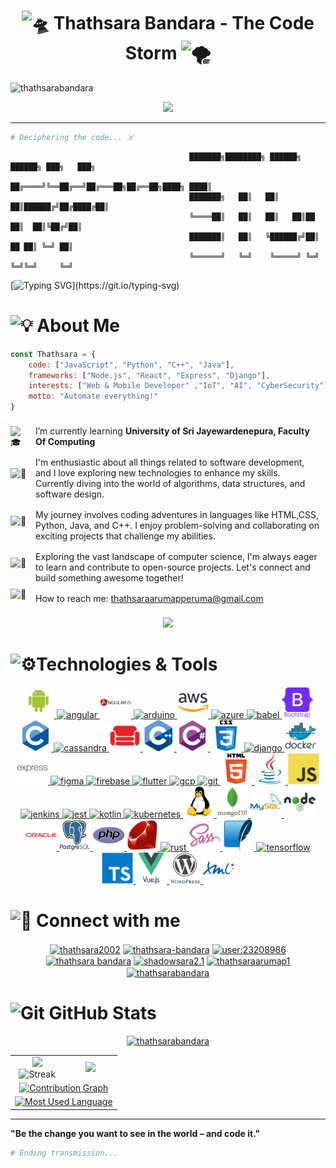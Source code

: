 <h1 align="center"><picture>
  <source srcset="https://fonts.gstatic.com/s/e/notoemoji/latest/1f6f8/512.webp" type="image/webp">
  <img src="https://fonts.gstatic.com/s/e/notoemoji/latest/1f6f8/512.gif" alt="🛸" width="42" height="42">
</picture> Thathsara Bandara - The Code Storm <picture>
  <source srcset="https://fonts.gstatic.com/s/e/notoemoji/latest/1f32a_fe0f/512.webp" type="image/webp">
  <img src="https://fonts.gstatic.com/s/e/notoemoji/latest/1f32a_fe0f/512.gif" alt="🌪" width="42" height="42">
</picture></h1>
<p align="left"> <img src="https://komarev.com/ghpvc/?username=thathsarabandara&show_icons=true&theme=radical" alt="thathsarabandara" /> </p>
<p align = "center">
	<img src = "https://github.com/7oSkaaa/7oSkaaa/blob/main/Images/about_me.gif?raw=true" width = 350px>
</p>

---

```yaml
# Deciphering the code... ☠️
```

```plaintext
                                        ███████╗████████╗ ██████╗ ██████╗ ███╗   ███╗
                                        ██╔════╝╚══██╔══╝██╔═══██╗██╔══██╗████╗ ████║
                                        ███████╗   ██║   ██║   ██║██████╔╝██╔████╔██║
                                        ╚════██║   ██║   ██║   ██║██ ██║  ██║╚██╔╝██║
                                        ███████║   ██║   ╚██████╔╝██║  ██ ██║ ╚═╝ ██║
                                        ╚══════╝   ╚═╝    ╚═════╝ ╚═╝  ╚═╝╚═╝     ╚═╝
```
<p align="center">
  
[![Typing SVG](https://readme-typing-svg.herokuapp.com?color=0FF000&lines=Hello,+I+am+Thathsara+Bandara;A+Passionate+Software+Engineer;At+Faculty+Of+Computing+|+USJ;Web+Developer+|+Mobile+Developer;IoT+Enthusiast+|+AI+Enthusiast;Exploring+the+Hacker+Universe...;Decrypting+the+Future...)](https://git.io/typing-svg)

</p>


# <img justify="center" src="https://fonts.gstatic.com/s/e/notoemoji/latest/1f4a1/512.gif" alt="💡" width="32" height="32"/>  About Me 


```javascript
const Thathsara = {
    code: ["JavaScript", "Python", "C++", "Java"],
    frameworks: ["Node.js", "React", "Express", "Django"],
    interests: ["Web & Mobile Developer" ,"IoT", "AI", "CyberSecurity"],
    motto: "Automate everything!"
}
```
<div style="display: flex; align-items: center; ">
    <img src="https://fonts.gstatic.com/s/e/notoemoji/latest/1f393/512.gif" alt="🎓" width="32" height="32">
    <p style="margin: 8px;">I’m currently learning <b>University of Sri Jayewardenepura, Faculty Of Computing</b></p>
</div>

<div style="display: flex; align-items: center; ">
  <img src="https://fonts.gstatic.com/s/e/notoemoji/latest/1f680/512.gif" alt="🚀" width="32" height="32">
    <p style="margin: 8px;">I'm enthusiastic about all things related to software development, and I love exploring new technologies to enhance my skills. Currently diving into the world of algorithms, data structures, and software design.</p>
</div>

<div style="display: flex; align-items: center; ">
  <img src="https://fonts.gstatic.com/s/e/notoemoji/latest/1f3af/512.gif" alt="🎯" width="32" height="32">
    <p style="margin: 8px;">My journey involves coding adventures in languages like HTML,CSS, Python, Java, and C++. I enjoy problem-solving and collaborating on exciting projects that challenge my abilities.</p>
</div>

<div style="display: flex; align-items: center; ">
  <img src="https://fonts.gstatic.com/s/e/notoemoji/latest/1faa9/512.gif" alt="🪩" width="32" height="32">
    <p style="margin: 8px;">Exploring the vast landscape of computer science, I'm always eager to learn and contribute to open-source projects. Let's connect and build something awesome together!</p>
</div>

<div style="display: flex; align-items: center;">
  <img src="https://fonts.gstatic.com/s/e/notoemoji/latest/1f94f/512.gif" alt="🥏" width="32" height="32">
  <p style="margin: 8px;">How to reach me: <a href="mailto:thathsaraarumapperuma@gmail.com">thathsaraarumapperuma@gmail.com</a></p>
</div>

<p align="center"><img src="https://user-images.githubusercontent.com/73097560/115834477-dbab4500-a447-11eb-908a-139a6edaec5c.gif"></p>

# <img src="https://fonts.gstatic.com/s/e/notoemoji/latest/2699_fe0f/512.gif" alt="⚙" width="32" height="32"/>Technologies & Tools  

<p align="center">
    <a href="https://developer.android.com" target="_blank" rel="noreferrer" class="card">
        <img src="https://raw.githubusercontent.com/devicons/devicon/master/icons/android/android-original-wordmark.svg" alt="android" width="50" height="50"/>
    </a>
    <a href="https://github.com/Scar1109/skill-icons/blob/main/icons/Angular-Dark.svg" target="_blank" rel="noreferrer" class="card">
        <img src="https://angular.io/assets/images/logos/angular/angular.svg" alt="angular" width="50" height="50"/>
    </a>
    <a href="https://angular.io" target="_blank" rel="noreferrer" class="card">
        <img src="https://raw.githubusercontent.com/devicons/devicon/master/icons/angularjs/angularjs-original-wordmark.svg" alt="angularjs" width="50" height="50"/>
    </a>
    <a href="https://www.arduino.cc/" target="_blank" rel="noreferrer" class="card">
        <img src="https://cdn.worldvectorlogo.com/logos/arduino-1.svg" alt="arduino" width="50" height="50"/>
    </a>
    <a href="https://aws.amazon.com" target="_blank" rel="noreferrer" class="card">
        <img src="https://raw.githubusercontent.com/devicons/devicon/master/icons/amazonwebservices/amazonwebservices-original-wordmark.svg" alt="aws" width="50" height="50"/>
    </a>
    <a href="https://azure.microsoft.com/en-in/" target="_blank" rel="noreferrer" class="card">
        <img src="https://www.vectorlogo.zone/logos/microsoft_azure/microsoft_azure-icon.svg" alt="azure" width="50" height="50"/>
    </a>
    <a href="https://babeljs.io/" target="_blank" rel="noreferrer" class="card">
        <img src="https://www.vectorlogo.zone/logos/babeljs/babeljs-icon.svg" alt="babel" width="50" height="50"/>
    </a>
    <a href="https://getbootstrap.com" target="_blank" rel="noreferrer" class="card">
        <img src="https://raw.githubusercontent.com/devicons/devicon/master/icons/bootstrap/bootstrap-plain-wordmark.svg" alt="bootstrap" width="50" height="50"/>
    </a>
    <a href="https://www.cprogramming.com/" target="_blank" rel="noreferrer" class="card">
        <img src="https://raw.githubusercontent.com/devicons/devicon/master/icons/c/c-original.svg" alt="c" width="50" height="50"/>
    </a>
    <a href="https://cassandra.apache.org/" target="_blank" rel="noreferrer" class="card">
        <img src="https://www.vectorlogo.zone/logos/apache_cassandra/apache_cassandra-icon.svg" alt="cassandra" width="50" height="50"/>
    </a>
    <a href="https://couchdb.apache.org/" target="_blank" rel="noreferrer" class="card">
        <img src="https://raw.githubusercontent.com/devicons/devicon/0d6c64dbbf311879f7d563bfc3ccf559f9ed111c/icons/couchdb/couchdb-original.svg" alt="couchdb" width="50" height="50"/>
    </a>
    <a href="https://www.w3schools.com/cpp/" target="_blank" rel="noreferrer" class="card">
        <img src="https://raw.githubusercontent.com/devicons/devicon/master/icons/cplusplus/cplusplus-original.svg" alt="cplusplus" width="50" height="50"/>
    </a>
    <a href="https://www.w3schools.com/cs/" target="_blank" rel="noreferrer" class="card">
        <img src="https://raw.githubusercontent.com/devicons/devicon/master/icons/csharp/csharp-original.svg" alt="csharp" width="50" height="50"/>
    </a>
    <a href="https://www.w3schools.com/css/" target="_blank" rel="noreferrer" class="card">
        <img src="https://raw.githubusercontent.com/devicons/devicon/master/icons/css3/css3-original-wordmark.svg" alt="css3" width="50" height="50"/>
    </a>
    <a href="https://www.djangoproject.com/" target="_blank" rel="noreferrer" class="card">
        <img src="https://cdn.worldvectorlogo.com/logos/django.svg" alt="django" width="50" height="50"/>
    </a>
    <a href="https://www.docker.com/" target="_blank" rel="noreferrer" class="card">
        <img src="https://raw.githubusercontent.com/devicons/devicon/master/icons/docker/docker-original-wordmark.svg" alt="docker" width="50" height="50"/>
    </a>
    <a href="https://expressjs.com" target="_blank" rel="noreferrer" class="card">
        <img src="https://raw.githubusercontent.com/devicons/devicon/master/icons/express/express-original-wordmark.svg" alt="express" width="50" height="50"/>
    </a>
    <a href="https://www.figma.com/" target="_blank" rel="noreferrer" class="card">
        <img src="https://www.vectorlogo.zone/logos/figma/figma-icon.svg" alt="figma" width="50" height="50"/>
    </a>
    <a href="https://firebase.google.com/" target="_blank" rel="noreferrer" class="card">
        <img src="https://www.vectorlogo.zone/logos/firebase/firebase-icon.svg" alt="firebase" width="50" height="50"/>
    </a>
    <a href="https://flutter.dev" target="_blank" rel="noreferrer" class="card">
        <img src="https://www.vectorlogo.zone/logos/flutterio/flutterio-icon.svg" alt="flutter" width="50" height="50"/>
    </a>
    <a href="https://cloud.google.com" target="_blank" rel="noreferrer" class="card">
        <img src="https://www.vectorlogo.zone/logos/google_cloud/google_cloud-icon.svg" alt="gcp" width="50" height="50"/>
    </a>
    <a href="https://git-scm.com/" target="_blank" rel="noreferrer" class="card">
        <img src="https://www.vectorlogo.zone/logos/git-scm/git-scm-icon.svg" alt="git" width="50" height="50"/>
    </a>
    <a href="https://www.w3.org/html/" target="_blank" rel="noreferrer" class="card">
        <img src="https://raw.githubusercontent.com/devicons/devicon/master/icons/html5/html5-original-wordmark.svg" alt="html5" width="50" height="50"/>
    </a>
    <a href="https://www.java.com" target="_blank" rel="noreferrer" class="card">
        <img src="https://raw.githubusercontent.com/devicons/devicon/master/icons/java/java-original.svg" alt="java" width="50" height="50"/>
    </a>
    <a href="https://developer.mozilla.org/en-US/docs/Web/JavaScript" target="_blank" rel="noreferrer" class="card">
        <img src="https://raw.githubusercontent.com/devicons/devicon/master/icons/javascript/javascript-original.svg" alt="javascript" width="50" height="50"/>
    </a>
    <a href="https://www.jenkins.io" target="_blank" rel="noreferrer" class="card">
        <img src="https://www.vectorlogo.zone/logos/jenkins/jenkins-icon.svg" alt="jenkins" width="50" height="50"/>
    </a>
    <a href="https://jestjs.io" target="_blank" rel="noreferrer" class="card">
        <img src="https://www.vectorlogo.zone/logos/jestjsio/jestjsio-icon.svg" alt="jest" width="50" height="50"/>
    </a>
    <a href="https://kotlinlang.org" target="_blank" rel="noreferrer" class="card">
        <img src="https://www.vectorlogo.zone/logos/kotlinlang/kotlinlang-icon.svg" alt="kotlin" width="50" height="50"/>
    </a>
    <a href="https://kubernetes.io" target="_blank" rel="noreferrer" class="card">
        <img src="https://www.vectorlogo.zone/logos/kubernetes/kubernetes-icon.svg" alt="kubernetes" width="50" height="50"/>
    </a>
    <a href="https://www.linux.org/" target="_blank" rel="noreferrer" class="card">
        <img src="https://raw.githubusercontent.com/devicons/devicon/master/icons/linux/linux-original.svg" alt="linux" width="50" height="50"/>
    </a>
    <a href="https://www.mongodb.com/" target="_blank" rel="noreferrer" class="card">
        <img src="https://raw.githubusercontent.com/devicons/devicon/master/icons/mongodb/mongodb-original-wordmark.svg" alt="mongodb" width="50" height="50"/>
    </a>
    <a href="https://www.mysql.com/" target="_blank" rel="noreferrer" class="card">
        <img src="https://raw.githubusercontent.com/devicons/devicon/master/icons/mysql/mysql-original-wordmark.svg" alt="mysql" width="50" height="50"/>
    </a>
    <a href="https://nodejs.org/" target="_blank" rel="noreferrer" class="card">
        <img src="https://raw.githubusercontent.com/devicons/devicon/master/icons/nodejs/nodejs-original-wordmark.svg" alt="nodejs" width="50" height="50"/>
    </a>
    <a href="https://www.oracle.com/" target="_blank" rel="noreferrer" class="card">
        <img src="https://raw.githubusercontent.com/devicons/devicon/master/icons/oracle/oracle-original.svg" alt="oracle" width="50" height="50"/>
    </a>
    <a href="https://www.postgresql.org/" target="_blank" rel="noreferrer" class="card">
        <img src="https://raw.githubusercontent.com/devicons/devicon/master/icons/postgresql/postgresql-original-wordmark.svg" alt="postgresql" width="50" height="50"/>
    </a>
    <a href="https://www.php.net/" target="_blank" rel="noreferrer" class="card">
        <img src="https://raw.githubusercontent.com/devicons/devicon/master/icons/php/php-original.svg" alt="php" width="50" height="50"/>
    </a>
    <a href="https://www.ruby-lang.org/en/" target="_blank" rel="noreferrer" class="card">
        <img src="https://raw.githubusercontent.com/devicons/devicon/master/icons/ruby/ruby-original.svg" alt="ruby" width="50" height="50"/>
    </a>
    <a href="https://www.rust-lang.org/" target="_blank" rel="noreferrer" class="card">
        <img src="https://www.vectorlogo.zone/logos/rust-lang/rust-lang-icon.svg" alt="rust" width="50" height="50"/>
    </a>
    <a href="https://sass-lang.com/" target="_blank" rel="noreferrer" class="card">
        <img src="https://raw.githubusercontent.com/devicons/devicon/master/icons/sass/sass-original.svg" alt="sass" width="50" height="50"/>
    </a>
    <a href="https://www.sqlite.org/" target="_blank" rel="noreferrer" class="card">
        <img src="https://raw.githubusercontent.com/devicons/devicon/master/icons/sqlite/sqlite-original.svg" alt="sqlite" width="50" height="50"/>
    </a>
    <a href="https://www.tensorflow.org" target="_blank" rel="noreferrer" class="card">
        <img src="https://www.vectorlogo.zone/logos/tensorflow/tensorflow-icon.svg" alt="tensorflow" width="50" height="50"/>
    </a>
    <a href="https://www.typescriptlang.org/" target="_blank" rel="noreferrer" class="card">
        <img src="https://raw.githubusercontent.com/devicons/devicon/master/icons/typescript/typescript-original.svg" alt="typescript" width="50" height="50"/>
    </a>
    <a href="https://vuejs.org/" target="_blank" rel="noreferrer" class="card">
        <img src="https://raw.githubusercontent.com/devicons/devicon/master/icons/vuejs/vuejs-original-wordmark.svg" alt="vuejs" width="50" height="50"/>
    </a>
    <a href="https://www.wordPress.org/" target="_blank" rel="noreferrer" class="card">
        <img src="https://raw.githubusercontent.com/devicons/devicon/master/icons/wordpress/wordpress-original.svg" alt="wordpress" width="50" height="50"/>
    </a>
    <a href="https://www.w3schools.com/xml/" target="_blank" rel="noreferrer" class="card">
        <img src="https://raw.githubusercontent.com/devicons/devicon/master/icons/xml/xml-original.svg" alt="xml" width="50" height="50"/>
    </a>
</p>


# <img src="https://fonts.gstatic.com/s/e/notoemoji/latest/1f6ec/512.gif" alt="🛬" width="32" height="32"/> Connect with me 

<p align="center">
<a href="https://twitter.com/thathsara2002" target="blank"><img align="center" padding="5px" src="https://raw.githubusercontent.com/rahuldkjain/github-profile-readme-generator/master/src/images/icons/Social/twitter.svg" alt="thathsara2002" height="40" width="40" /></a>
<a href="https://linkedin.com/in/thathsara-bandara" target="blank"><img align="center" src="https://raw.githubusercontent.com/rahuldkjain/github-profile-readme-generator/master/src/images/icons/Social/linked-in-alt.svg" alt="thathsara-bandara" height="40" width="40" /></a>
<a href="https://stackoverflow.com/users/user:23208986" target="blank"><img align="center" src="https://raw.githubusercontent.com/rahuldkjain/github-profile-readme-generator/master/src/images/icons/Social/stack-overflow.svg" alt="user:23208986" height="40" width="40" /></a>
<a href="https://fb.com/thathsara bandara" target="blank"><img align="center" src="https://raw.githubusercontent.com/rahuldkjain/github-profile-readme-generator/master/src/images/icons/Social/facebook.svg" alt="thathsara bandara" height="40" width="40" /></a>
<a href="https://instagram.com/shadowsara2.1" target="blank"><img align="center" src="https://raw.githubusercontent.com/rahuldkjain/github-profile-readme-generator/master/src/images/icons/Social/instagram.svg" alt="shadowsara2.1" height="40" width="40" /></a>
<a href="https://www.hackerrank.com/thathsaraarumap1" target="blank"><img align="center" src="https://raw.githubusercontent.com/rahuldkjain/github-profile-readme-generator/master/src/images/icons/Social/hackerrank.svg" alt="thathsaraarumap1" height="40" width="40" /></a>
<a href="https://www.hackerearth.com/thathsarabandara" target="blank"><img align="center" src="https://raw.githubusercontent.com/rahuldkjain/github-profile-readme-generator/master/src/images/icons/Social/hackerearth.svg" alt="thathsarabandara" height="40" width="40" /></a>
</p>



#  <img src="https://media.giphy.com/media/W5eoZHPpUx9sapR0eu/giphy.gif" width="30px" alt="Git"/> GitHub Stats 


<p align="center"> 
    <a href="https://github.com/ryo-ma/github-profile-trophy">
        <img src="https://github-profile-trophy.vercel.app/?username=thathsarabandara&theme=dark" alt="thathsarabandara" />
    </a> 
</p>

<table align="center">
    <tr>
        <td align="center" width="50%">
            <img src="https://github-readme-stats.vercel.app/api?username=thathsarabandara&theme=dark&show_icons=true&count_private=true" />
            <br />
            <img title="🔥 Get streak stats for your profile" src="https://github-readme-streak-stats.herokuapp.com/?user=thathsarabandara&theme=dark&hide_border=false" alt="Streak" />
        </td>
        <td align="center" width="50%">
            <img src="https://github-readme-stats.anuraghazra1.vercel.app/api/top-langs/?username=thathsarabandara&theme=dark&hide_border=false&no-bg=true&no-frame=true&langs_count=10" />
        </td>
    </tr>
    <tr>
        <td align="center" colspan="2">
            <a href="https://github.com/thathsarabandara" target="_blank">
                <img src="https://github-profile-summary-cards.vercel.app/api/cards/profile-details?username=thathsarabandara&theme=dark" alt="Contribution Graph" />
            </a>
        </td>
    </tr>
    <tr>
        <td align="center" colspan="2">
            <a href="https://github.com/thathsarabandara" target="_blank">
                <img src="https://github-profile-summary-cards.vercel.app/api/cards/most-commit-language?username=thathsarabandara&theme=dark" alt="Most Used Language" />
            </a>
        </td>
    </tr>
</table>

---
**"Be the change you want to see in the world – and code it."**
```yaml
# Ending transmission...
```
